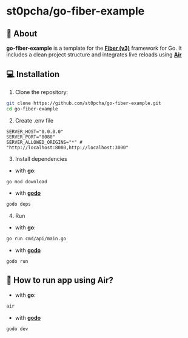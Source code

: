 # st0pcha/go-fiber-example

## 📒 About

**go-fiber-example** is a template for the [**Fiber (v3)**](https://gofiber.io) framework for Go. It includes a clean project structure and integrates live reloads using [**Air**](https://github.com/air-verse/air)

## 💻 Installation

1. Clone the repository:

```bash
git clone https://github.com/st0pcha/go-fiber-example.git
cd go-fiber-example
```

2. Create .env file

```
SERVER_HOST="0.0.0.0"
SERVER_PORT="8080"
SERVER_ALLOWED_ORIGINS="*" # "http://localhost:8080,http://localhost:3000"
```

3. Install dependencies

- with **go**:

```bash
go mod download
```

- with [**godo**](https://github.com/st0pcha/godo)

```bash
godo deps
```

4. Run

- with **go**:

```bash
go run cmd/api/main.go
```

- with [**godo**](https://github.com/st0pcha/godo)

```bash
godo run
```

## 🛫 How to run app using Air?

- with **go**:

```bash
air
```

- with [**godo**](https://github.com/st0pcha/godo)

```bash
godo dev
```
